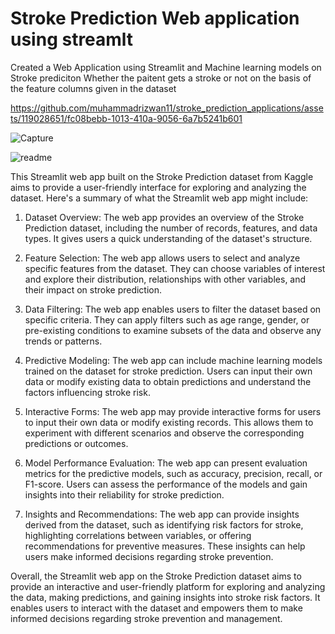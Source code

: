 # Stroke Prediction Web application using streamlt
Created a Web Application using Streamlit and Machine learning models on Stroke prediciton
Whether the paitent gets a stroke or not on the basis of the feature columns given in the dataset 






https://github.com/muhammadrizwan11/stroke_prediction_applications/assets/119028651/fc08bebb-1013-410a-9056-6a7b5241b601


![Capture](https://github.com/muhammadrizwan11/stroke_prediction_applications/assets/119028651/6bc13fc7-94d9-4cea-83da-a17ecf20d740)

![readme](https://github.com/muhammadrizwan11/stroke_prediction_applications/assets/119028651/c453a8d1-a8fe-4b62-bede-52babcdfad7c)

This Streamlit web app built on the Stroke Prediction dataset from Kaggle aims to provide a user-friendly interface for exploring and analyzing the dataset. Here's a summary of what the Streamlit web app might include:

1. Dataset Overview: The web app provides an overview of the Stroke Prediction dataset, including the number of records, features, and data types. It gives users a quick understanding of the dataset's structure.

2. Feature Selection: The web app allows users to select and analyze specific features from the dataset. They can choose variables of interest and explore their distribution, relationships with other variables, and their impact on stroke prediction.

3. Data Filtering: The web app enables users to filter the dataset based on specific criteria. They can apply filters such as age range, gender, or pre-existing conditions to examine subsets of the data and observe any trends or patterns.

4. Predictive Modeling: The web app can include machine learning models trained on the dataset for stroke prediction. Users can input their own data or modify existing data to obtain predictions and understand the factors influencing stroke risk.

5. Interactive Forms: The web app may provide interactive forms for users to input their own data or modify existing records. This allows them to experiment with different scenarios and observe the corresponding predictions or outcomes.

6. Model Performance Evaluation: The web app can present evaluation metrics for the predictive models, such as accuracy, precision, recall, or F1-score. Users can assess the performance of the models and gain insights into their reliability for stroke prediction.

7. Insights and Recommendations: The web app can provide insights derived from the dataset, such as identifying risk factors for stroke, highlighting correlations between variables, or offering recommendations for preventive measures. These insights can help users make informed decisions regarding stroke prevention.

Overall, the Streamlit web app on the Stroke Prediction dataset aims to provide an interactive and user-friendly platform for exploring and analyzing the data, making predictions, and gaining insights into stroke risk factors. It enables users to interact with the dataset and empowers them to make informed decisions regarding stroke prevention and management.
